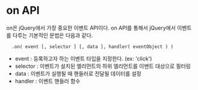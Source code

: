 # on API
on은 jQuery에서 가장 중요한 이벤트 API이다.
on API를 통해서 jQuery에서 이벤트를 다루는 기본적인 문법은 다음과 같다.
```
  .on( event [, selector ] [, data ], handler( eventObject ) )
```
- event : 등록하고자 하는 이벤트 타입을 지정한다. (ex: 'click')
- selector : 이벤트가 설치된 엘리먼트의 하위 엘리먼트를 이밴트 대상으로 필터링
- data : 이벤트가 실행될 때 핸들러로 전달될 데이터를 설정
- handler : 이벤트 핸들러 함수
